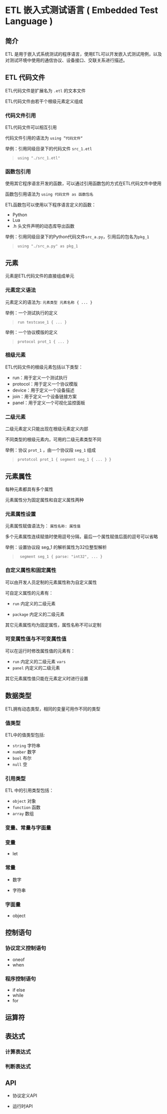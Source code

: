 
# ETL 嵌入式测试语言 ( Embedded Test Language )

## 简介

ETL 是用于嵌入式系统测试的程序语言，使用ETL可以开发嵌入式测试用例，以及对测试环境中使用的通信协议、设备接口、交联关系进行描述。

## ETL 代码文件

ETL代码文件是扩展名为 `.etl` 的文本文件

ETL代码文件由若干个根级元素定义组成

### 代码文件引用

ETL代码文件可以相互引用

代码文件引用的语法为 `using ”代码文件“`

举例：引用同级目录下的代码文件 `src_1.etl`

> `using "./src_1.etl"`

### 函数包引用

使用其它程序语言开发的函数，可以通过引用函数包的方式在ETL代码文件中使用

函数包引用语法为 `using 代码文件 as 函数包名`

ETL函数包可以使用以下程序语言定义的函数：

- Python
- Lua
- .h 头文件声明的动态库导出函数

举例：引用同级目录下的Python代码文件`src_a.py`，引用后的包名为`pkg_1`

> `using "./src_a.py" as pkg_1 `

## 元素

元素是ETL代码文件的直接组成单元

### 元素定义语法

元素定义的语法为: `元素类型 元素名称 { ... }`

举例：一个测试执行的定义 

> `run testcase_1 { ... }`

举例：一个协议模版的定义 

> `protocol prot_1 { ... }`

### 根级元素

ETL代码文件的根级元素包括以下类型：

- run：用于定义一个测试执行
- protocol：用于定义一个协议模版
- device：用于定义一个设备描述
- join：用于定义一个设备链接方案
- panel：用于定义一个可视化监控面板

### 二级元素

二级元素定义只能出现在根级元素定义内部

不同类型的根级元素内，可用的二级元素类型不同

举例：协议 `prot_1` ，由一个协议段 `seg_1` 组成

> ` prototcol prot_1 { segment seg_1 { ... } } `

## 元素属性

每种元素都具有多个属性

元素属性分为固定属性和自定义属性两种

### 元素属性设置

元素属性赋值语法为： ` 属性名称: 属性值 `

多个元素属性连续赋值时使用逗号分隔，最后一个属性赋值后面的逗号可以省略

举例：设置协议段 seg_1 的解析属性为32位整型解析

> ` segment seg_1 { parse: "int32", ... }`

### 自定义属性和固定属性

可以由开发人员定制的元素属性称为自定义属性

可自定义属性的元素有：

- `run` 内定义的二级元素

- `package` 内定义的二级元素

其它元素属性均为固定属性，属性名称不可以定制

### 可变属性值与不可变属性值

可以在运行时修改属性值的元素有：

- `run` 内定义的二级元素 `vars`
- `panel` 内定义的二级元素

其它元素属性值只能在元素定义时进行设置

## 数据类型

ETL拥有动态类型，相同的变量可用作不同的类型

### 值类型

ETL中的值类型包括:

- `string` 字符串
- `number` 数字
- `bool` 布尔
- `null` 空

### 引用类型

ETL 中的引用类型包括：

- `object` 对象
- `function` 函数
- `array` 数组

### 变量、常量与字面量

### 变量

- let

### 常量

- 数字

- 字符串

### 字面量

- object

## 控制语句

### 协议定义控制语句

- oneof
- when

### 程序控制语句

- if else 
- while
- for

## 运算符


## 表达式

### 计算表达式

### 判断表达式

## API

- 协议定义API

- 运行时API










